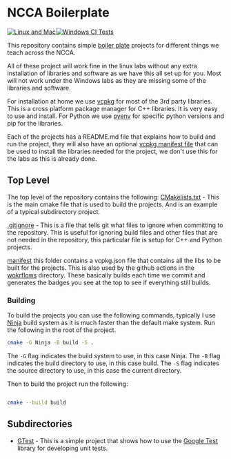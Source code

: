 # NCCA Boilerplate


[![Linux and Mac](https://github.com/NCCA/NCCABoilerplate/actions/workflows/linux-mac.yml/badge.svg)](https://github.com/NCCA/NCCABoilerplate/actions/workflows/linux-mac.yml)[![Windows CI Tests](https://github.com/NCCA/NCCABoilerplate/actions/workflows/windows.yml/badge.svg)](https://github.com/NCCA/NCCABoilerplate/actions/workflows/windows.yml)


This repository contains simple [boiler plate](https://en.wikipedia.org/wiki/Boilerplate_code) projects for different things we teach across the NCCA. 

All of these project will work fine in the linux labs without any extra installation of libraries and software as we have this all set up for you. Most will not work under the Windows labs as they are missing some of the libraries and software.

For installation at home we use [vcpkg](https://vcpkg.io/en/) for most of the 3rd party libraries. This is a cross platform package manager for C++ libraries. It is very easy to use and install. For Python we use [pyenv](https://github.com/pyenv/pyenv) for specific python versions and pip for the libraries. 

Each of the projects has a README.md file that explains how to build and run the project, they will also have an optional [vcpkg manifest file](https://vcpkg.readthedocs.io/en/latest/users/manifests/) that can be used to install the libraries needed for the project, we don't use this for the labs as this is already done. 

## Top Level

The top level of the repository contains the following:
[CMakelists.txt](CMakeLists.txt) - This is the main cmake file that is used to build the projects. And is an example of a typical subdirectory project.

[.gitignore](.gitignore) - This is a file that tells git what files to ignore when committing to the repository. This is useful for ignoring build files and other files that are not needed in the repository, this particular file is setup for C++ and Python projects.

[manifest](./manifest/) this folder contains a vcpkg.json file that contains all the libs to be built for the projects. This is also used by the github actions in the [wokrflows](.github/workflows) directory. These basically builds each time we commit and generates the badges you see at the top to see if everything still builds.

### Building

To build the projects you can use the following commands, typically I use [Ninja](https://ninja-build.org/) build system as it is much faster than the default make system.  Run the following in the root of the project.

```bash
cmake -G Ninja -B build -S .
```

The ```-G``` flag indicates the build system to use, in this case Ninja. The ```-B``` flag indicates the build directory to use, in this case build. The ```-S``` flag indicates the source directory to use, in this case the current directory.

Then to build the project run the following:

```bash

cmake --build build
```


## Subdirectories

- [GTest](./GTest/) - This is a simple project that shows how to use the [Google Test](https://github.com/google/googletest) library for developing unit tests. 